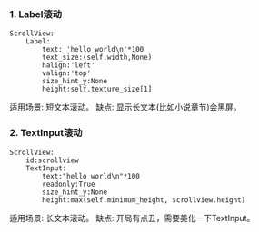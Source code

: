 ### 1. Label滚动
```
ScrollView:
    Label:
        text: 'hello world\n'*100
        text_size:(self.width,None)
        halign:'left'
        valign:'top'
        size_hint_y:None
        height:self.texture_size[1]
```

适用场景: 短文本滚动。
缺点: 显示长文本(比如小说章节)会黑屏。


### 2. TextInput滚动
```
ScrollView:
    id:scrollview
    TextInput:
        text:"hello world\n"*100
        readonly:True
        size_hint_y:None
        height:max(self.minimum_height, scrollview.height)
```

适用场景: 长文本滚动。
缺点: 开局有点丑，需要美化一下TextInput。
